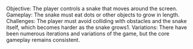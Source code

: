 
Objective: The player controls a snake that moves around the screen.
Gameplay: The snake must eat dots or other objects to grow in length.
Challenges: The player must avoid colliding with obstacles and the snake itself, which becomes harder as the snake grows1.
Variations: There have been numerous iterations and variations of the game, but the core gameplay remains consistent.
